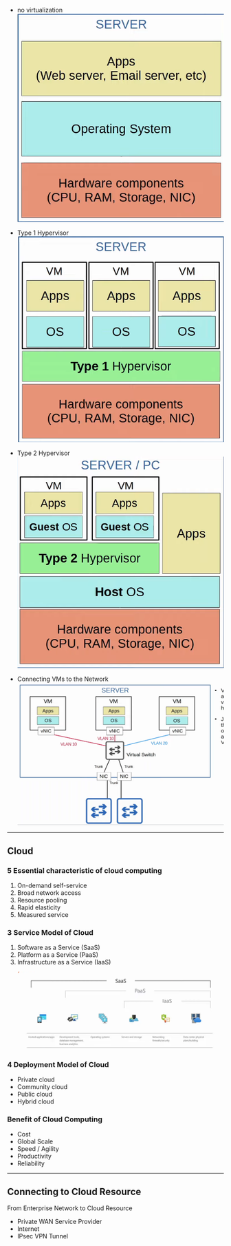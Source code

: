 - no virtualization
![../../images/Pasted image 20241221180228.png](../../images/Pasted%20image%2020241221180228.png)
- Type 1 Hypervisor
![../../images/Pasted image 20241221180239.png](../../images/Pasted%20image%2020241221180239.png)
- Type 2 Hypervisor
![../../images/Pasted image 20241221180250.png](../../images/Pasted%20image%2020241221180250.png)

- Connecting VMs to the Network 
![../../images/Pasted image 20241221181213.png](../../images/Pasted%20image%2020241221181213.png)

---
## Cloud
### 5 Essential characteristic of cloud computing 
1. On-demand self-service
2. Broad network access
3. Resource pooling
4. Rapid elasticity
5. Measured service

### 3 Service Model of Cloud
1. Software as a Service (SaaS)
2. Platform as a Service (PaaS)
3. Infrastructure as a Service (IaaS)

![../../images/Pasted image 20241221203929.png](../../images/Pasted%20image%2020241221203929.png)
### 4 Deployment Model of Cloud
- Private cloud
- Community cloud
- Public cloud
- Hybrid cloud

### Benefit of Cloud Computing
-  Cost
-  Global Scale
- Speed / Agility
- Productivity
- Reliability

---

## Connecting to Cloud Resource

From Enterprise Network  to Cloud Resource

 - Private WAN Service Provider
 - Internet
 - IPsec VPN Tunnel


